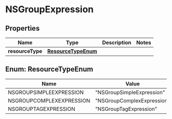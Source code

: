 # NSGroupExpression

## Properties
Name | Type | Description | Notes
------------ | ------------- | ------------- | -------------
**resourceType** | [**ResourceTypeEnum**](#ResourceTypeEnum) |  | 

<a name="ResourceTypeEnum"></a>
## Enum: ResourceTypeEnum
Name | Value
---- | -----
NSGROUPSIMPLEEXPRESSION | &quot;NSGroupSimpleExpression&quot;
NSGROUPCOMPLEXEXPRESSION | &quot;NSGroupComplexExpression&quot;
NSGROUPTAGEXPRESSION | &quot;NSGroupTagExpression&quot;
